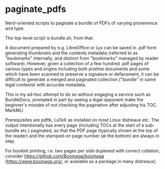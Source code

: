 # paginate_pdfs
Nerd-oriented scripts to paginate a bundle of PDFs of varying provenence and type.

The top-level script is bundle.sh, from that:

 A document prepared by e.g. LibreOffice or Lyx can be saved in .pdf form
 generating thumbnails and the contents metadata (referred to as "bookmarks"
 internally, and distinct from "bookmarks" managed by reader software).
 However, given a collection of a few hundred .pdf pages of various types and
 origins including both pristine documents and some which have been scanned to
 preserve a signature or defacement, it can be difficult to generate a merged
 and paginated collection ("bundle" in some legal contexts) with accurate
 metadata.

 This is my ad-hoc attempt to do so without engaging a service such as
 BundleDocs, prompted in part by seeing a legal opponent make the beginner's
 mistake of not checking the pagination after adjusting his TOC. MarkMLl

Prerequisites are pdftk, LaTeX as installed on most Linux distreaux etc. The
output intentionally has every page (including TOCs at the start of a sub-bundle
etc.) paginated, so that the PDF page (typically shown at the top of the reader)
and the stamped-on page number (at the bottom) are always in step.

For booklet printing, i.e. two pages per side duplexed with correct collation, consider https://github.com/Boomaga/boomaga (https://www.boomaga.org/, or available as a package in many distreaux).
